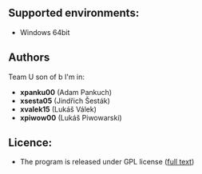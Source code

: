 Supported environments:
-----------------------
- Windows 64bit

Authors
-------

Team U son of b I'm in:
- **xpanku00** (Adam Pankuch) 
- **xsesta05** (Jindřich Šesták) 
- **xvalek15** (Lukáš Válek) 
- **xpiwow00** (Lukáš Piwowarski) 

Licence:
--------
- The program is released under GPL license ([full text](https://www.gnu.org/licenses/gpl-3.0.html))
